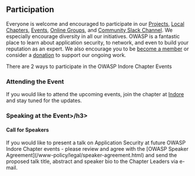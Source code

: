 ## Participation

Everyone is welcome and encouraged to participate in our [Projects](/projects), [Local Chapters](/chapters), [Events](/events), [Online Groups](https://groups.google.com/a/owasp.com/), and [Community Slack Channel](https://owasp.slack.com/). We especially encourage diversity in all our initiatives. OWASP is a fantastic place to learn about application security, to network, and even to build your reputation as an expert. We also encourage you to be [become a member](/membership) or consider a [donation](/donate) to support our ongoing work.

There are 2 ways to participate in the OWASP Indore Chapter Events

### Attending the Event
If you would like to attend the upcoming events, join the chapter at [Indore](https://www.meetup.com/OWASP-Indore-Chapter/) and stay tuned for the updates.

<h3>Speaking at the Event>/h3>
<h4>Call for Speakers</h4>
If you would like to present a talk on Application Security at future OWASP Indore Chapter events - please review and agree with the [OWASP Speaker Agreement](/www-policy/legal/speaker-agreement.html) and send the proposed talk title, abstract and speaker bio to the Chapter Leaders via e-mail.
